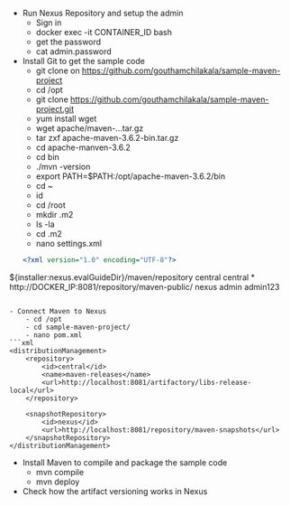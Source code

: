 - Run Nexus Repository and setup the admin
	- Sign in
	- docker exec -it CONTAINER_ID bash
	- get the password
	- cat admin.password
- Install Git to get the sample code
	- git clone on https://github.com/gouthamchilakala/sample-maven-project
	- cd /opt
	- git clone https://github.com/gouthamchilakala/sample-maven-project.git
	- yum install wget
	- wget apache/maven-...tar.gz
	- tar zxf apache-maven-3.6.2-bin.tar.gz
	- cd apache-manven-3.6.2
	- cd bin
	- ./mvn -version
	- export PATH=$PATH:/opt/apache-maven-3.6.2/bin
	- cd ~
	- id
	- cd /root
	- mkdir .m2
	- ls -la
	- cd .m2
	- nano settings.xml
	```xml
	<?xml version="1.0" encoding="UTF-8"?>
<settings>
  <localRepository>${installer:nexus.evalGuideDir}/maven/repository</localRepository>
  <mirrors>
    <mirror>
      <!--Send all requests to the public group -->
      <id>central</id>
      <name>central</name>
      <mirrorOf>*</mirrorOf>
      <url>http://DOCKER_IP:8081/repository/maven-public/</url>
    </mirror>
  </mirrors>

  <servers>
    <server>
      <id>nexus</id>
      <username>admin</username>
      <password>admin123</password>
    </server>
  </servers>
</settings>

```

- Connect Maven to Nexus
	- cd /opt
	- cd sample-maven-project/
	- nano pom.xml 
```xml
<distributionManagement>
	<repository>
		<id>central</id>
		<name>maven-releases</name>
	    <url>http://localhost:8081/artifactory/libs-release-local</url>
	</repository>
	
	<snapshotRepository>
	    <id>nexus</id>
	    <url>http://localhost:8081/repository/maven-snapshots</url>
	</snapshotRepository>
</distributionManagement>
```

- Install Maven to compile and package the sample code
	- mvn compile
	 - mvn deploy
- Check how the artifact versioning works in Nexus